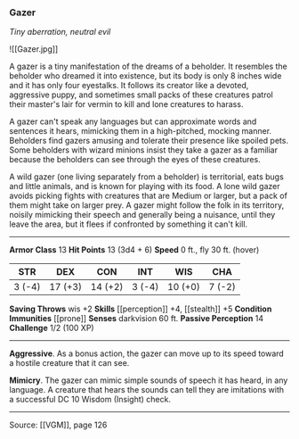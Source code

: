 ### Gazer
_Tiny aberration, neutral evil_

![[Gazer.jpg]]

A gazer is a tiny manifestation of the dreams of a beholder. It resembles the beholder who dreamed it into existence, but its body is only 8 inches wide and it has only four eyestalks. It follows its creator like a devoted, aggressive puppy, and sometimes small packs of these creatures patrol their master's lair for vermin to kill and lone creatures to harass.

A gazer can't speak any languages but can approximate words and sentences it hears, mimicking them in a high-pitched, mocking manner. Beholders find gazers amusing and tolerate their presence like spoiled pets. Some beholders with wizard minions insist they take a gazer as a familiar because the beholders can see through the eyes of these creatures.

A wild gazer (one living separately from a beholder) is territorial, eats bugs and little animals, and is known for playing with its food. A lone wild gazer avoids picking fights with creatures that are Medium or larger, but a pack of them might take on larger prey. A gazer might follow the folk in its territory, noisily mimicking their speech and generally being a nuisance, until they leave the area, but it flees if confronted by something it can't kill.



---

**Armor Class** 13
**Hit Points** 13 (3d4 + 6)
**Speed** 0 ft., fly 30 ft. (hover)

| STR     | DEX     | CON     | INT     | WIS     | CHA     |
|---------|---------|---------|---------|---------|---------|
| 3 (-4) | 17 (+3) | 14 (+2) | 3 (-4) | 10 (+0) | 7 (-2) |

**Saving Throws** wis +2
**Skills** [[perception]] +4, [[stealth]] +5
**Condition Immunities** [[prone]]
**Senses** darkvision 60 ft.
**Passive Perception** 14
**Challenge** 1/2 (100 XP)

---

**Aggressive**. As a bonus action, the gazer can move up to its speed toward a hostile creature that it can see.

**Mimicry**. The gazer can mimic simple sounds of speech it has heard, in any language. A creature that hears the sounds can tell they are imitations with a successful DC 10 Wisdom (Insight) check.


---

Source: [[VGM]], page 126
